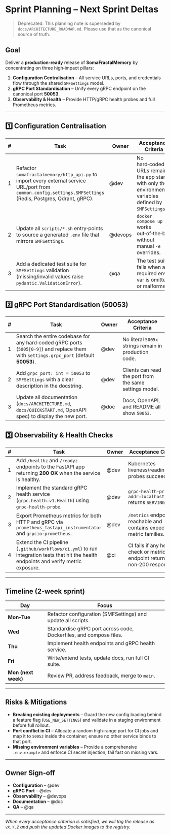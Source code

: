 # Sprint Planning – Next Sprint Deltas

> Deprecated: This planning note is superseded by `docs/ARCHITECTURE_ROADMAP.md`. Please use that as the canonical source of truth.

## Goal
Deliver a **production‑ready** release of **SomaFractalMemory** by concentrating on three high‑impact pillars:
1. **Configuration Centralisation** – All service URLs, ports, and credentials flow through the shared `SMFSettings` model.
2. **gRPC Port Standardisation** – Unify every gRPC endpoint on the canonical port **50053**.
3. **Observability & Health** – Provide HTTP/gRPC health probes and full Prometheus metrics.

---

## 1️⃣ Configuration Centralisation
| # | Task | Owner | Acceptance Criteria |
|---|------|-------|--------------------|
| 1 | Refactor `somafractalmemory/http_api.py` to import every external service URL/port from `common.config.settings.SMFSettings` (Redis, Postgres, Qdrant, gRPC). | @dev | No hard‑coded URLs remain; the app starts with only the environment variables defined by `SMFSettings`.
| 2 | Update all `scripts/*.sh` entry‑points to source a generated `.env` file that mirrors `SMFSettings`. | @devops | `docker compose up` works out‑of‑the‑box without manual `-e` overrides.
| 3 | Add a dedicated test suite for `SMFSettings` validation (missing/invalid values raise `pydantic.ValidationError`). | @qa | The test suite fails when any required env var is omitted or malformed.

## 2️⃣ gRPC Port Standardisation (50053)
| # | Task | Owner | Acceptance Criteria |
|---|------|-------|--------------------|
| 1 | Search the entire codebase for any hard‑coded gRPC ports (`5005[0-9]`) and replace them with `settings.grpc_port` (default **50053**). | @dev | No literal `5005x` strings remain in production code.
| 2 | Add `grpc_port: int = 50053` to `SMFSettings` with a clear description in the docstring. | @dev | Clients can read the port from the same settings model.
| 3 | Update all documentation (`docs/ARCHITECTURE.md`, `docs/QUICKSTART.md`, OpenAPI spec) to display the new port. | @doc | Docs, OpenAPI, and README all show `50053`.

## 3️⃣ Observability & Health Checks
| # | Task | Owner | Acceptance Criteria |
|---|------|-------|--------------------|
| 1 | Add `/healthz` and `/readyz` endpoints to the FastAPI app returning **200 OK** when the service is healthy. | @dev | Kubernetes liveness/readiness probes succeed.
| 2 | Implement the standard gRPC health service (`grpc.health.v1.Health`) using `grpc-health-probe`. | @dev | `grpc-health-probe -addr=localhost:50053` returns `SERVING`.
| 3 | Export Prometheus metrics for both HTTP and gRPC via `prometheus_fastapi_instrumentator` and `grpcio-prometheus`. | @dev | `/metrics` endpoint is reachable and contains expected metric families.
| 4 | Extend the CI pipeline (`.github/workflows/ci.yml`) to run integration tests that hit the health endpoints and verify metric exposure. | @ci | CI fails if any health check or metric endpoint returns a non‑200 response.

---

## Timeline (2‑week sprint)
| Day | Focus |
|-----|-------|
| **Mon‑Tue** | Refactor configuration (SMFSettings) and update all scripts. |
| **Wed** | Standardise gRPC port across code, Dockerfiles, and compose files. |
| **Thu** | Implement health endpoints and gRPC health service. |
| **Fri** | Write/extend tests, update docs, run full CI suite. |
| **Mon (next week)** | Review PR, address feedback, merge to `main`. |

---

## Risks & Mitigations
* **Breaking existing deployments** – Guard the new config loading behind a feature flag (`USE_NEW_SETTINGS`) and validate in a staging environment before full rollout.
* **Port conflict in CI** – Allocate a random high‑range port for CI jobs and map it to `50053` inside the container; ensure no other service binds to that port.
* **Missing environment variables** – Provide a comprehensive `.env.example` and enforce CI secret injection; fail fast on missing vars.

---

## Owner Sign‑off
* **Configuration** – @dev
* **gRPC Port** – @dev
* **Observability** – @devops
* **Documentation** – @doc
* **QA** – @qa

---

*When every acceptance criterion is satisfied, we will tag the release as `vX.Y.Z` and push the updated Docker images to the registry.*
